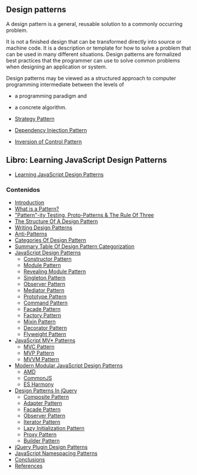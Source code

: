 ## Design patterns

A design pattern is a general, reusable solution to a commonly occurring problem.

It is not a finished design that can be transformed directly into source or machine code. It is a description or template for how to solve a problem that can be used in many different situations. Design patterns are formalized best practices that the programmer can use to solve common problems when designing an application or system.

Design patterns may be viewed as a structured approach to computer programming intermediate between the levels of
* a programming paradigm and
* a concrete algorithm.


* [Strategy Pattern](strategypattern.md)
* [Dependency Injection Pattern](dependencyinjectionpattern.md)
* [Inversion of Control Pattern](inversionofcontrolpattern.md)

## Libro: Learning JavaScript Design Patterns

* [Learning JavaScript Design Patterns](https://addyosmani.com/resources/essentialjsdesignpatterns/book/)

### Contenidos

<div id="contents-list">
      <ul>
        <li><a href="https://addyosmani.com/resources/essentialjsdesignpatterns/book/#introduction">Introduction</a></li>
        <li><a href="https://addyosmani.com/resources/essentialjsdesignpatterns/book/#whatisapattern">What is a Pattern?</a></li>
        <li><a href="https://addyosmani.com/resources/essentialjsdesignpatterns/book/#patternity">"Pattern"-ity Testing, Proto-Patterns &amp; The Rule Of Three</a></li>
        <li><a href="https://addyosmani.com/resources/essentialjsdesignpatterns/book/#designpatternstructure">The Structure Of A Design Pattern</a></li>
        <li><a href="https://addyosmani.com/resources/essentialjsdesignpatterns/book/#writingdesignpatterns">Writing Design Patterns</a></li>
        <li><a href="https://addyosmani.com/resources/essentialjsdesignpatterns/book/#antipatterns">Anti-Patterns</a></li>
        <li><a href="https://addyosmani.com/resources/essentialjsdesignpatterns/book/#categoriesofdesignpatterns">Categories Of Design Pattern</a></li>
        <li><a href="https://addyosmani.com/resources/essentialjsdesignpatterns/book/#summarytabledesignpatterns">Summary Table Of Design Pattern Categorization</a></li>
        <li><a href="https://addyosmani.com/resources/essentialjsdesignpatterns/book/#designpatternsjavascript">JavaScript Design Patterns
          </a>
          <ul>
            <li class="subitem"><a href="https://addyosmani.com/resources/essentialjsdesignpatterns/book/#constructorpatternjavascript">Constructor Pattern</a></li>
            <li class="subitem"><a href="https://addyosmani.com/resources/essentialjsdesignpatterns/book/#modulepatternjavascript">Module Pattern</a></li>
            <li class="subitem"><a href="https://addyosmani.com/resources/essentialjsdesignpatterns/book/#revealingmodulepatternjavascript">Revealing Module Pattern</a></li>
            <li class="subitem"><a href="https://addyosmani.com/resources/essentialjsdesignpatterns/book/#singletonpatternjavascript">Singleton Pattern</a></li>
            <li class="subitem"><a href="https://addyosmani.com/resources/essentialjsdesignpatterns/book/#observerpatternjavascript">Observer Pattern</a></li>
             <li class="subitem"><a href="https://addyosmani.com/resources/essentialjsdesignpatterns/book/#mediatorpatternjavascript">Mediator Pattern</a></li>
            <li class="subitem"><a href="https://addyosmani.com/resources/essentialjsdesignpatterns/book/#prototypepatternjavascript">Prototype Pattern</a></li>
            <li class="subitem"><a href="https://addyosmani.com/resources/essentialjsdesignpatterns/book/#commandpatternjavascript">Command Pattern</a></li>
            <li class="subitem"><a href="https://addyosmani.com/resources/essentialjsdesignpatterns/book/#facadepatternjavascript">Facade Pattern</a></li>
            <li class="subitem"><a href="https://addyosmani.com/resources/essentialjsdesignpatterns/book/#factorypatternjavascript">Factory Pattern</a></li>
            <li class="subitem"><a href="https://addyosmani.com/resources/essentialjsdesignpatterns/book/#mixinpatternjavascript">Mixin Pattern</a>
            <li class="subitem"><a href="https://addyosmani.com/resources/essentialjsdesignpatterns/book/#decoratorpatternjavascript">Decorator Pattern</a></li>
            <li class="subitem"><a href="https://addyosmani.com/resources/essentialjsdesignpatterns/book/#detailflyweight">Flyweight Pattern</a>
        </ul>
      </li>
         <li><a href="https://addyosmani.com/resources/essentialjsdesignpatterns/book/#detailmvcmvp">JavaScript MV* Patterns</a>
        <ul>
          <li class="subitem"><a href="https://addyosmani.com/resources/essentialjsdesignpatterns/book/#detailmvc">MVC Pattern</a>
          <li class="subitem"><a href="https://addyosmani.com/resources/essentialjsdesignpatterns/book/#detailmvp">MVP Pattern</a>
          <li class="subitem"><a href="https://addyosmani.com/resources/essentialjsdesignpatterns/book/#detailmvvm">MVVM Pattern</a>
        </ul>
      </li>
        <li><a href="https://addyosmani.com/resources/essentialjsdesignpatterns/book/#modularjavascript">Modern Modular JavaScript Design Patterns</a>
        <ul>
          <li class="subitem"><a href="https://addyosmani.com/resources/essentialjsdesignpatterns/book/#detailamd">AMD</a>
          <li class="subitem"><a href="https://addyosmani.com/resources/essentialjsdesignpatterns/book/#detailcommonjs">CommonJS</a>
            <li class="subitem"><a href="https://addyosmani.com/resources/essentialjsdesignpatterns/book/#detailharmony">ES Harmony</a>
        </ul>
        </li>
  <li><a href="https://addyosmani.com/resources/essentialjsdesignpatterns/book/#designpatternsjquery">Design Patterns In jQuery</a>
  <ul>
    <li class="subitem"><a href="https://addyosmani.com/resources/essentialjsdesignpatterns/book/#compositepatternjquery">Composite Pattern</a></li>
    <li class="subitem"><a href="https://addyosmani.com/resources/essentialjsdesignpatterns/book/#wrapperpatternjquery">Adapter Pattern</a></li>
    <li class="subitem"><a href="https://addyosmani.com/resources/essentialjsdesignpatterns/book/#facadepatternjquery">Facade Pattern</a></li>
    <li class="subitem"><a href="https://addyosmani.com/resources/essentialjsdesignpatterns/book/#observerpatternjquery">Observer Pattern</a></li>
    <li class="subitem"><a href="https://addyosmani.com/resources/essentialjsdesignpatterns/book/#iteratorpatternjquery">Iterator Pattern</a></li>
    <li class="subitem"><a href="https://addyosmani.com/resources/essentialjsdesignpatterns/book/#lazyinitialisationjquery">Lazy Initialization Pattern</a></li>
    <li class="subitem"><a href="https://addyosmani.com/resources/essentialjsdesignpatterns/book/#proxypatternjquery">Proxy Pattern</a></li>
    <li class="subitem"><a href="https://addyosmani.com/resources/essentialjsdesignpatterns/book/#builderpatternjquery">Builder Pattern</a></li>
  </ul>
</li>
  <li><a href="https://addyosmani.com/resources/essentialjsdesignpatterns/book/#jquerypluginpatterns">jQuery Plugin Design Patterns</a></li>
  <li><a href="https://addyosmani.com/resources/essentialjsdesignpatterns/book/#detailnamespacing">JavaScript Namespacing Patterns</a></li>
  <li><a href="https://addyosmani.com/resources/essentialjsdesignpatterns/book/#conclusions">Conclusions</a></li>
  <li><a href="https://addyosmani.com/resources/essentialjsdesignpatterns/book/#references">References</a></li>
</ul>
</div>
